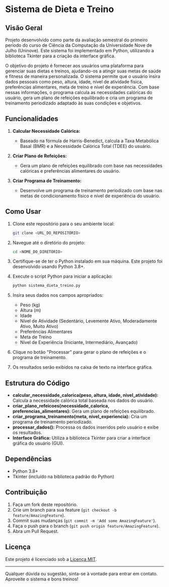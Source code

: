 # Sistema de Dieta e Treino

## Visão Geral

   Projeto desenvolvido como parte da avaliação semestral do primeiro período do curso de Ciência da Computação da Universidade Nove de Julho (Uninove). Este sistema foi implementado em Python, utilizando a biblioteca Tkinter para a criação da interface gráfica.

   O objetivo do projeto é fornecer aos usuários uma plataforma para gerenciar suas dietas e treinos, ajudando-os a atingir suas metas de saúde e fitness de maneira personalizada. O sistema permite que o usuário insira dados pessoais como peso, altura, idade, nível de atividade física, preferências alimentares, meta de treino e nível de experiência. Com base nessas informações, o programa calcula as necessidades calóricas do usuário, gera um plano de refeições equilibrado e cria um programa de treinamento periodizado adaptado às suas condições e objetivos.

## Funcionalidades

1. **Calcular Necessidade Calórica:**
   - Baseado na fórmula de Harris-Benedict, calcula a Taxa Metabólica Basal (BMR) e a Necessidade Calórica Total (TDEE) do usuário.

2. **Criar Plano de Refeições:**
   - Gera um plano de refeições equilibrado com base nas necessidades calóricas e preferências alimentares do usuário.
   
3. **Criar Programa de Treinamento:**
   - Desenvolve um programa de treinamento periodizado com base nas metas de condicionamento físico e nível de experiência do usuário.

## Como Usar

1. Clone este repositório para o seu ambiente local:
   ```bash
   git clone <URL_DO_REPOSITÓRIO>
   ```

2. Navegue até o diretório do projeto:
   ```bash
   cd <NOME_DO_DIRETÓRIO>
   ```

3. Certifique-se de ter o Python instalado em sua máquina. Este projeto foi desenvolvido usando Python 3.8+.

4. Execute o script Python para iniciar a aplicação:
   ```bash
   python sistema_dieta_treino.py
   ```

5. Insira seus dados nos campos apropriados:
   - Peso (kg)
   - Altura (m)
   - Idade
   - Nível de Atividade (Sedentário, Levemente Ativo, Moderadamente Ativo, Muito Ativo)
   - Preferências Alimentares
   - Meta de Treino
   - Nível de Experiência (Iniciante, Intermediário, Avançado)

6. Clique no botão "Processar" para gerar o plano de refeições e o programa de treinamento.

7. Os resultados serão exibidos na caixa de texto na interface gráfica.

## Estrutura do Código

- **calcular_necessidade_calorica(peso, altura, idade, nivel_atividade):** Calcula a necessidade calórica total baseada nos dados do usuário.
- **criar_plano_refeicoes(necessidade_calorica, preferencias_alimentares):** Gera um plano de refeições equilibrado.
- **criar_programa_treinamento(meta, nivel_experiencia):** Cria um programa de treinamento periodizado.
- **processar_dados():** Processa os dados inseridos pelo usuário e exibe os resultados.
- **Interface Gráfica:** Utiliza a biblioteca Tkinter para criar a interface gráfica do usuário (GUI).

## Dependências

- Python 3.8+
- Tkinter (incluído na biblioteca padrão do Python)

## Contribuição

1. Faça um fork deste repositório.
2. Crie um branch para sua feature (`git checkout -b feature/AmazingFeature`).
3. Commit suas mudanças (`git commit -m 'Add some AmazingFeature'`).
4. Faça o push para o branch (`git push origin feature/AmazingFeature`).
5. Abra um Pull Request.

## Licença

Este projeto é licenciado sob a [Licença MIT](LICENSE).

---

Qualquer dúvida ou sugestão, sinta-se à vontade para entrar em contato. Aproveite o sistema e bons treinos!

